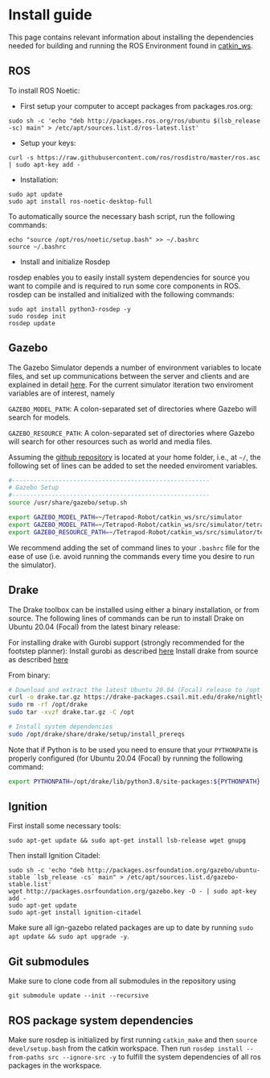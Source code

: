 # Install guide

This page contains relevant information about installing the dependencies needed for building and running the ROS Environment found in [catkin_ws](../../catkin_ws/).

## ROS

To install ROS Noetic:

- First setup your computer to accept packages from packages.ros.org:

```
sudo sh -c 'echo "deb http://packages.ros.org/ros/ubuntu $(lsb_release -sc) main" > /etc/apt/sources.list.d/ros-latest.list'
```

- Setup your keys:

```
curl -s https://raw.githubusercontent.com/ros/rosdistro/master/ros.asc | sudo apt-key add -
```

- Installation:


```
sudo apt update
sudo apt install ros-noetic-desktop-full
```

To automatically source the necessary bash script, run the following commands:

```
echo "source /opt/ros/noetic/setup.bash" >> ~/.bashrc
source ~/.bashrc
```

- Install and initialize Rosdep

rosdep enables you to easily install system dependencies for source you want to compile and is required to run some core components in ROS. rosdep can be installed and initialized with the following commands:

```
sudo apt install python3-rosdep -y
sudo rosdep init
rosdep update
```
## Gazebo

The Gazebo Simulator depends a number of environment variables to locate files, and set up communications between the server and clients and are explained in detail [here](http://gazebosim.org/tutorials?tut=components&cat=get_started). For the current simulator iteration two enviroment variables are of interest, namely

`GAZEBO_MODEL_PATH`: A colon-separated set of directories where Gazebo will search for models.

`GAZEBO_RESOURCE_PATH`: A colon-separated set of directories where Gazebo will search for other resources such as world and media files.

Assuming the [github repository](https://github.com/Pathorse/Tetrapod-Robot) is located at your home folder, i.e., at `~/`, the following set of lines can be added to set the needed enviroment variables.

```bash
#-------------------------------------------------------
# Gazebo Setup
#-------------------------------------------------------
source /usr/share/gazebo/setup.sh

export GAZEBO_MODEL_PATH=~/Tetrapod-Robot/catkin_ws/src/simulator
export GAZEBO_MODEL_PATH=~/Tetrapod-Robot/catkin_ws/src/simulator/tetrapod_gazebo/models:$GAZEBO_MODEL_PATH
export GAZEBO_RESOURCE_PATH=~/Tetrapod-Robot/catkin_ws/src/simulator/tetrapod_gazebo/worlds:$GAZEBO_RESOURCE_PATH
```

We recommend adding the set of command lines to your `.bashrc` file for the ease of use (i.e. avoid running the commands every time you desire to run the simulator).

## Drake

The Drake toolbox can be installed using either a binary installation, or from source. The following lines of commands can be run to install Drake on Ubuntu 20.04 (Focal) from the latest binary release:

For installing drake with Gurobi support (strongly recommended for the footstep planner):
Install gurobi as described [here](http://drake.mit.edu/bazel.html?highlight=gurobi#install-on-ubuntu)
Install drake from source as described [here](https://github.com/RobotLocomotion/drake-external-examples/tree/main/drake_cmake_installed)

From binary:

```bash
# Download and extract the latest Ubuntu 20.04 (Focal) release to /opt
curl -o drake.tar.gz https://drake-packages.csail.mit.edu/drake/nightly/drake-latest-focal.tar.gz
sudo rm -rf /opt/drake
sudo tar -xvzf drake.tar.gz -C /opt

# Install system dependencies
sudo /opt/drake/share/drake/setup/install_prereqs
```

Note that if Python is to be used you need to ensure that your `PYTHONPATH` is properly configured (for Ubuntu 20.04 (Focal) by running the following command:

```bash
export PYTHONPATH=/opt/drake/lib/python3.8/site-packages:${PYTHONPATH}
```

## Ignition

First install some necessary tools:

```
sudo apt-get update && sudo apt-get install lsb-release wget gnupg
```

Then install Ignition Citadel:

```
sudo sh -c 'echo "deb http://packages.osrfoundation.org/gazebo/ubuntu-stable `lsb_release -cs` main" > /etc/apt/sources.list.d/gazebo-stable.list'
wget http://packages.osrfoundation.org/gazebo.key -O - | sudo apt-key add -
sudo apt-get update
sudo apt-get install ignition-citadel
```

Make sure all ign-gazebo related packages are up to date by running ```sudo apt update && sudo apt upgrade -y```.

## Git submodules

Make sure to clone code from all submodules in the repository using

```
git submodule update --init --recursive
```

## ROS package system dependencies

Make sure rosdep is initialized by first running ```catkin_make``` and then ```source devel/setup.bash``` from the catkin workspace. Then run ```rosdep install --from-paths src --ignore-src -y``` to fulfill the system dependencies of all ros packages in the workspace.